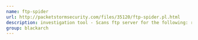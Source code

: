 ```yaml
---
name: ftp-spider
url: http://packetstormsecurity.com/files/35120/ftp-spider.pl.html
description: investigation tool - Scans ftp server for the following: reveal entire directory tree structures, detect anonymous access, detect directories with write permissions, find user specified data within repository. URL : http://packetstormsecurity.com/files/35120/ftp-spider.pl.html Groups : blackarch blackarch-scanner blackarch-cracker
group: blackarch
---
```

